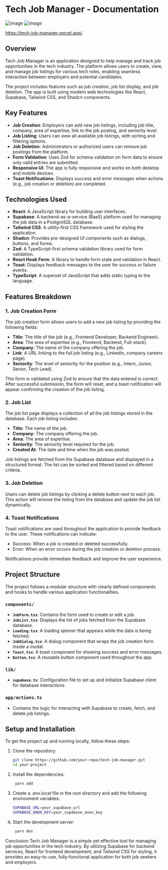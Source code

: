 # Tech Job Manager - Documentation
![image](https://github.com/user-attachments/assets/0b615244-e5b6-48d7-a36c-adeda5fe6cd1)
![image](https://github.com/user-attachments/assets/3205c92e-49c9-4cb3-9e20-dd0d257fb03e)

https://tech-job-manager.vercel.app/

## Overview

Tech Job Manager is an application designed to help manage and track job opportunities in the tech industry. The platform allows users to create, view, and manage job listings for various tech roles, enabling seamless interaction between employers and potential candidates.

The project includes features such as job creation, job list display, and job deletion. The app is built using modern web technologies like React, Supabase, Tailwind CSS, and Shadcn components.

## Key Features

- **Job Creation**: Employers can add new job listings, including job title, company, area of expertise, link to the job posting, and seniority level.
- **Job Listing**: Users can view all available job listings, with sorting and filtering options.
- **Job Deletion**: Administrators or authorized users can remove job postings from the platform.
- **Form Validation**: Uses Zod for schema validation on form data to ensure only valid entries are submitted.
- **Responsive UI**: The app is fully responsive and works on both desktop and mobile devices.
- **Toast Notifications**: Displays success and error messages when actions (e.g., job creation or deletion) are completed.

## Technologies Used

- **React**: A JavaScript library for building user interfaces.
- **Supabase**: A backend-as-a-service (BaaS) platform used for managing the job data in a PostgreSQL database.
- **Tailwind CSS**: A utility-first CSS framework used for styling the application.
- **Shadcn**: Provides pre-designed UI components such as dialogs, buttons, and forms.
- **Zod**: A TypeScript-first schema validation library used for form validation.
- **React Hook Form**: A library to handle form state and validation in React.
- **Toast**: Displays feedback messages to the user for success or failure events.
- **TypeScript**: A superset of JavaScript that adds static typing to the language.

## Features Breakdown

### 1. **Job Creation Form**

The job creation form allows users to add a new job listing by providing the following fields:

- **Title**: The title of the job (e.g., Frontend Developer, Backend Engineer).
- **Area**: The area of expertise (e.g., Frontend, Backend, Full-stack).
- **Company**: The name of the company offering the job.
- **Link**: A URL linking to the full job listing (e.g., LinkedIn, company careers page).
- **Seniority**: The level of seniority for the position (e.g., Intern, Junior, Senior, Tech Lead).

This form is validated using Zod to ensure that the data entered is correct. After successful submission, the form will reset, and a toast notification will appear confirming the creation of the job listing.

### 2. **Job List**

The job list page displays a collection of all the job listings stored in the database. Each job listing includes:

- **Title**: The name of the job.
- **Company**: The company offering the job.
- **Area**: The area of expertise.
- **Seniority**: The seniority level required for the job.
- **Created At**: The date and time when the job was posted.

Job listings are fetched from the Supabase database and displayed in a structured format. The list can be sorted and filtered based on different criteria.

### 3. **Job Deletion**

Users can delete job listings by clicking a delete button next to each job. This action will remove the listing from the database and update the job list dynamically.

### 4. **Toast Notifications**

Toast notifications are used throughout the application to provide feedback to the user. These notifications can indicate:

- Success: When a job is created or deleted successfully.
- Error: When an error occurs during the job creation or deletion process.

Notifications provide immediate feedback and improve the user experience.

## Project Structure

The project follows a modular structure with clearly defined components and hooks to handle various application functionalities.

### `components/`

- **`JobForm.tsx`**: Contains the form used to create or edit a job.
- **`JobList.tsx`**: Displays the list of jobs fetched from the Supabase database.
- **`Loading.tsx`**: A loading spinner that appears while the data is being fetched.
- **`JobDialog.tsx`**: A dialog component that wraps the job creation form inside a modal.
- **`Toast.tsx`**: A toast component for showing success and error messages.
- **`Button.tsx`**: A reusable button component used throughout the app.

### `lib/`

- **`supabase.ts`**: Configuration file to set up and initialize Supabase client for database interactions.

### `app/actions.ts`

- Contains the logic for interacting with Supabase to create, fetch, and delete job listings.

## Setup and Installation

To get the project up and running locally, follow these steps:

1. Clone the repository:
   ```bash
   git clone https://github.com/your-repo/tech-job-manager.git
   cd your-project

2. Install the dependencies:

   ```bash
    yarn add

4. Create a .env.local file in the root directory and add the following environment variables:
   ```bash
   SUPABASE_URL=your_supabase_url
   SUPABASE_ANON_KEY=your_supabase_anon_key

5. Start the development server:

   ```bash
    yarn dev


Conclusion
Tech Job Manager is a simple yet effective tool for managing job opportunities in the tech industry. By utilizing Supabase for backend services, React for frontend development, and Tailwind CSS for styling, it provides an easy-to-use, fully-functional application for both job seekers and employers.

